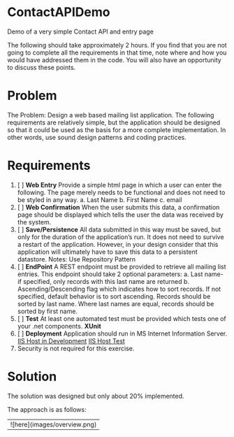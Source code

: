 # ContactAPIDemo
Demo of a very simple Contact API and entry page

The following should take approximately 2 hours.  If you find that you are not going to complete all the requirements in that time, note where and how you would have addressed them in the code.  You will also have an opportunity to discuss these points.


# Problem

The Problem:  Design a web based mailing list application.  The following requirements are relatively simple, but the application should be designed so that it could be used as the basis for a more complete implementation.  In other words, use sound design patterns and coding practices.

# Requirements
1.	[ ] **Web Entry** Provide a simple html page in which a user can enter the following.  The page merely needs to be functional and does not need to be styled in any way.
a.	Last Name
b.	First Name
c.	email
2.	[ ] **Web Confirmation** When the user submits this data, a confirmation page should be displayed which tells the user the data was received by the system.
3.	[ ] **Save/Persistence** All data submitted in this way must be saved, but only for the duration of the application’s run.  It does not need to survive a restart of the application.  However, in your design consider that this application will ultimately have to save this data to a persistent datastore.
Notes:
Use Repository Pattern
4.	[ ] **EndPoint** A REST endpoint must be provided to retrieve all mailing list entries.  This endpoint should take 2 optional parameters:
a.	Last name- if specified, only records with this last name are returned
b.	Ascending/Descending flag which indicates how to sort records.  If not specified, default behavior is to sort ascending.  Records should be sorted by last name.  Where last names are equal, records should be sorted by first name.
5.	[ ] **Test** At least one automated test must be provided which tests one of your .net components.
__XUnit__
6.	[ ] **Deployment** Application should run in MS Internet Information Server.
[IIS Host in Development](http://www.c-sharpcorner.com/article/how-to-host-asp-net-mvc-5-and-web-api-on-iis-for-development-purpose/)
[IIS Host Test](http://www.c-sharpcorner.com/UploadFile/2b481f/how-to-host-Asp-Net-web-api-on-iis-server/)
7.	Security is not required for this exercise.

# Solution

The solution was designed but only about 20% implemented. 

The approach is as follows:

<table><tr><td>
 ![here](images/overview.png)
</td></tr></table>